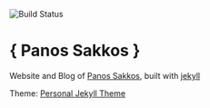 ![Build Status](https://travis-ci.org/PanosSakkos/panossakkos.github.io.svg?branch=master)

# { Panos Sakkos }

Website and Blog of [Panos Sakkos](http://panossakkos.github.io), built with [jekyll](jekyllrb.com)

Theme: [Personal Jekyll Theme](https://github.com/PanosSakkos/personal-jekyll-theme)